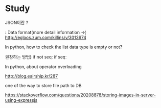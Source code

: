 # Study

JSON이란 ?

: Data format(more detail information ->)
http://egloos.zum.com/killins/v/3013974

In python, how to check the list data type is empty or not?

권장하는 방법)
    if not seq:
    if seq:

In python, about operator overloading

http://blog.eairship.kr/287

one of the way to store file path to DB

https://stackoverflow.com/questions/20208878/storing-images-in-server-using-expressjs
